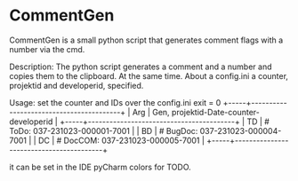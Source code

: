 # CommentGen
CommentGen is a small python script that generates comment flags with a number via the cmd. 

Description:
The python script generates a comment and a number and copies them to the clipboard. At the same time. 
About a config.ini a counter, projektid and developerid, specified. 

Usage: set the counter and IDs over the config.ini
exit = 0
+-----+-----------------------------------------+
| Arg | Gen, projektid-Date-counter-developerid |
+-----+-----------------------------------------+
| TD | # ToDo: 037-231023-000001-7001 |
| BD | # BugDoc: 037-231023-000004-7001 |
| DC | # DocCOM: 037-231023-000005-7001 |
+-----+-----------------------------------------+

it can be set in the IDE pyCharm colors for TODO. 

